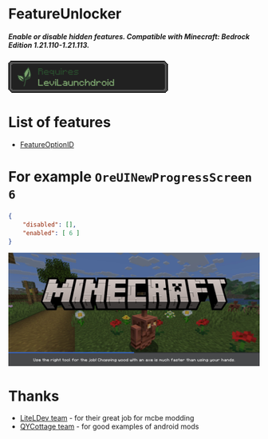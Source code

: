 # FeatureUnlocker
##### Enable or disable hidden features. Compatible with Minecraft: Bedrock Edition 1.21.110-1.21.113.

[![img.png](.preview/llreq.png)](https://github.com/LiteLDev/LeviLaunchroid)

# List of features
- [FeatureOptionID](include/mc/FeatureOptionID.h)

# For example `OreUINewProgressScreen` `6`
```json
{
    "disabled": [],
    "enabled": [ 6 ]
}
```
![img.png](.preview/img.png)

# Thanks
- [LiteLDev team](https://github.com/LiteLDev) - for their great job for mcbe modding
- [QYCottage team](https://github.com/QYCottage) - for good examples of android mods